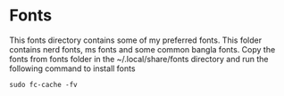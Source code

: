 # Fonts

This fonts directory contains some of my preferred fonts. This folder contains nerd fonts, ms fonts and some common bangla fonts.
Copy the fonts from fonts folder in the ~/.local/share/fonts directory and run the following command to install fonts
```
sudo fc-cache -fv
```
